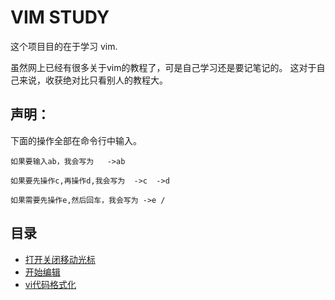 # VIM STUDY

这个项目目的在于学习 vim.

虽然网上已经有很多关于vim的教程了，可是自己学习还是要记笔记的。
这对于自己来说，收获绝对比只看别人的教程大。

## 声明：

下面的操作全部在命令行中输入。

```text
如果要输入ab，我会写为   ->ab

如果要先操作c,再操作d,我会写为  ->c  ->d

如果需要先操作e,然后回车，我会写为 ->e /
```
## 目录

*  [打开关闭移动光标](openCloseMove.md)
*  [开始编辑](editor.md)
*  [vi代码格式化](./format.md)
